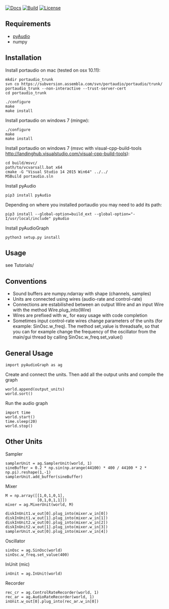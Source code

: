 [![Docs](https://readthedocs.org/projects/pyaudiograph/badge/?version=latest)](https://pyaudiograph.readthedocs.io/en/latest/?badge=latest)
[![Build](https://travis-ci.org/brunodigiorgi/pyAudioGraph.svg)](https://travis-ci.org/brunodigiorgi/pyAudioGraph)
[![License](https://img.shields.io/badge/license-GPLv2-blue.svg)](https://raw.githubusercontent.com/brunodigiorgi/pyAudioGraph/master/LICENSE)

Requirements
------------

* [pyAudio](http://people.csail.mit.edu/hubert/pyaudio/)
* numpy

Installation
------------

Install portaudio on mac (tested on osx 10.11):
	
	mkdir portaudio_trunk
	svn co https://subversion.assembla.com/svn/portaudio/portaudio/trunk/ portaudio_trunk --non-interactive --trust-server-cert
	cd portaudio_trunk
	
	./configure
	make 
	make install

Install portaudio on windows 7 (mingw):
	
	./configure
	make 
	make install

Install portaudio on windows 7 (msvc with visual-cpp-build-tools http://landinghub.visualstudio.com/visual-cpp-build-tools):

	cd build/msvc/
	path/to/vcvarsall.bat x64
	cmake -G "Visual Studio 14 2015 Win64" ../../
	MSBuild portaudio.sln

Install pyAudio

	pip3 install pyAudio

Depending on where you installed portaudio you may need to add its path:

	pip3 install --global-option=build_ext --global-option="-I/usr/local/include" pyAudio

Install pyAudioGraph

	python3 setup.py install

Usage
-----
	
see Tutorials/

Conventions
-----------

* Sound buffers are numpy.ndarray with shape (channels, samples)
* Units are connected using wires (audio-rate and control-rate)
* Connections are estabilished between an output Wire and an input Wire with the method Wire.plug_into(Wire)
* Wires are prefixed with w_ for easy usage with code completion
* Sometimes input control-rate wires change parameters of the units (for example: SinOsc.w_freq). The method set_value is threadsafe, so that you can for example change the frequency of the oscillator from the main/gui thread by calling SinOsc.w_freq.set_value()

General Usage
-------------

	import pyAudioGraph as ag

Create and connect the units.
Then add all the output units and compile the graph

	world.append(output_units)
	world.sort()

Run the audio graph

	import time
	world.start()
	time.sleep(20)
	world.stop()

Other Units
-----------

Sampler

	samplerUnit = ag.SamplerUnit(world, 1)
	sineBuffer = 0.2 * np.sin(np.arange(44100) * 400 / 44100 * 2 * np.pi).reshape(1,-1)
	samplerUnit.add_buffer(sineBuffer)

Mixer

	M = np.array([[1,0,1,0,1],
				  [0,1,0,1,1]]) 
	mixer = ag.MixerUnit(world, M)

	diskInUnit1.w_out[0].plug_into(mixer.w_in[0])
	diskInUnit1.w_out[1].plug_into(mixer.w_in[1])
	diskInUnit2.w_out[0].plug_into(mixer.w_in[2])
	diskInUnit2.w_out[1].plug_into(mixer.w_in[3])
	samplerUnit.w_out[0].plug_into(mixer.w_in[4])

Oscillator
	
	sinOsc = ag.SinOsc(world)
	sinOsc.w_freq.set_value(400)

InUnit (mic)

	inUnit = ag.InUnit(world)

Recorder

	rec_cr = ag.ControlRateRecorder(world, 1)
	rec_ar = ag.AudioRateRecorder(world, 1)
	inUnit.w_out[0].plug_into(rec_ar.w_in[0])


